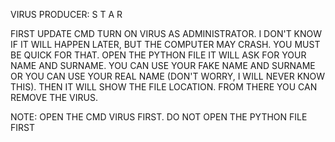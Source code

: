 
VIRUS PRODUCER: S       T          A         R
 
FIRST UPDATE CMD
TURN ON VIRUS AS ADMINISTRATOR. I DON'T KNOW IF IT WILL HAPPEN LATER,
BUT THE COMPUTER MAY CRASH. YOU MUST BE QUICK FOR THAT. OPEN THE PYTHON FILE IT WILL ASK FOR YOUR NAME AND SURNAME.
YOU CAN USE YOUR FAKE NAME AND SURNAME OR YOU CAN USE YOUR REAL NAME (DON'T WORRY, I WILL NEVER KNOW THIS).
THEN IT WILL SHOW THE FILE LOCATION. FROM THERE YOU CAN REMOVE THE VIRUS.


NOTE: OPEN THE CMD VIRUS FIRST. DO NOT OPEN THE PYTHON FILE FIRST
